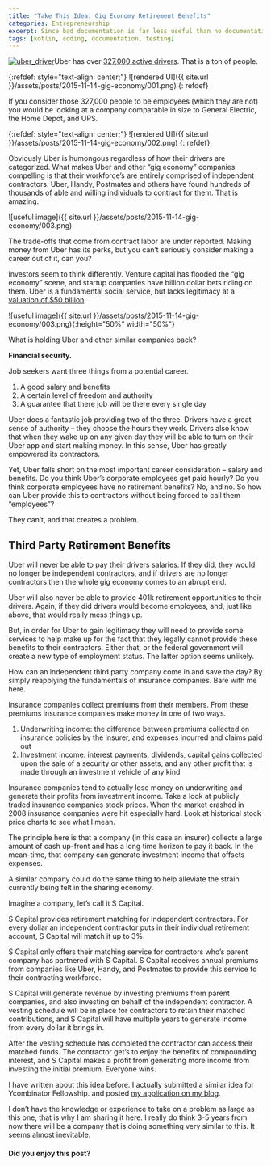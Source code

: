 ```yaml
---
title: "Take This Idea: Gig Economy Retirement Benefits"
categories: Entrepreneurship
excerpt: Since bad documentation is far less useful than no documentation at all, how do we make ourselves the path easier?
tags: [kotlin, coding, documentation, testing]
---
```

<div class="ttr_start">
</div>

[<img class="alignright size-medium wp-image-528" src="http://i2.wp.com/shefska.com/wp-content/uploads/2015/11/uber_driver-300x169.jpg?fit=300%2C169" alt="uber_driver" data-recalc-dims="1" />][1]Uber has over <a href="http://www.businessinsider.com/uber-doubles-its-drivers-in-2015-2015-10" target="_blank">327,000 active drivers</a>. That is a ton of people.

{:refdef: style="text-align: center;"}
![rendered UI]({{ site.url }}/assets/posts/2015-11-14-gig-economy/001.png)
{: refdef}

If you consider those 327,000 people to be employees (which they are not) you would be looking at a company comparable in size to General Electric, the Home Depot, and UPS.

{:refdef: style="text-align: center;"}
![rendered UI]({{ site.url }}/assets/posts/2015-11-14-gig-economy/002.png)
{: refdef}

Obviously Uber is humongous regardless of how their drivers are categorized. What makes Uber and other &#8220;gig economy&#8221; companies compelling is that their workforce&#8217;s are entirely comprised of independent contractors. Uber, Handy, Postmates and others have found hundreds of thousands of able and willing individuals to contract for them. That is amazing.

![useful image]({{ site.url }}/assets/posts/2015-11-14-gig-economy/003.png)

The trade-offs that come from contract labor are under reported. Making money from Uber has its perks, but you can&#8217;t seriously consider making a career out of it, can you?

Investors seem to think differently. Venture capital has flooded the &#8220;gig economy&#8221; scene, and startup companies have billion dollar bets riding on them. Uber is a fundamental social service, but lacks legitimacy at a <a href="http://www.wsj.com/articles/uber-valued-at-more-than-50-billion-1438367457?alg=y" target="_blank">valuation of $50 billion</a>.

![useful image]({{ site.url }}/assets/posts/2015-11-14-gig-economy/003.png){:height="50%" width="50%"}

What is holding Uber and other similar companies back?

**Financial security.**

Job seekers want three things from a potential career.

  1. A good salary and benefits
  2. A certain level of freedom and authority
  3. A guarantee that there job will be there every single day

Uber does a fantastic job providing two of the three. Drivers have a great sense of authority &#8211; they choose the hours they work. Drivers also know that when they wake up on any given day they will be able to turn on their Uber app and start making money. In this sense, Uber has greatly empowered its contractors.

Yet, Uber falls short on the most important career consideration &#8211; salary and benefits. Do you think Uber&#8217;s corporate employees get paid hourly? Do you think corporate employees have no retirement benefits? No, and no. So how can Uber provide this to contractors without being forced to call them &#8220;employees&#8221;?

They can&#8217;t, and that creates a problem.

## Third Party Retirement Benefits

Uber will never be able to pay their drivers salaries. If they did, they would no longer be independent contractors, and if drivers are no longer contractors then the whole gig economy comes to an abrupt end.

Uber will also never be able to provide 401k retirement opportunities to their drivers. Again, if they did drivers would become employees, and, just like above, that would really mess things up.

But, in order for Uber to gain legitimacy they will need to provide some services to help make up for the fact that they legally cannot provide these benefits to their contractors. Either that, or the federal government  will create a new type of employment status. The latter option seems unlikely.

How can an independent third party company come in and save the day? By simply reapplying the fundamentals of insurance companies. Bare with me here.

Insurance companies collect premiums from their members. From these premiums insurance companies make money in one of two ways.

  1. Underwriting income: the difference between premiums collected on insurance policies by the insurer, and expenses incurred and claims paid out
  2. Investment income: interest payments, dividends, capital gains collected upon the sale of a security or other assets, and any other profit that is made through an investment vehicle of any kind

Insurance companies tend to actually lose money on underwriting and generate their profits from investment income. Take a look at publicly traded insurance companies stock prices. When the market crashed in 2008 insurance companies were hit especially hard. Look at historical stock price charts to see what I mean.

The principle here is that a company (in this case an insurer) collects a large amount of cash up-front and has a long time horizon to pay it back. In the mean-time, that company can generate investment income that offsets expenses.

A similar company could do the same thing to help alleviate the strain currently being felt in the sharing economy.

Imagine a company, let&#8217;s call it S Capital.

S Capital provides retirement matching for independent contractors. For every dollar an independent contractor puts in their individual retirement account, S Capital will match it up to 3%.

S Capital only offers their matching service for contractors who&#8217;s parent company has partnered with S Capital. S Capital receives annual premiums from companies like Uber, Handy, and Postmates to provide this service to their contracting workforce.

S Capital will generate revenue by investing premiums from parent companies, and also investing on behalf of the independent contractor. A vesting schedule will be in place for contractors to retain their matched contributions, and S Capital will have multiple years to generate income from every dollar it brings in.

After the vesting schedule has completed the contractor can access their matched funds. The contractor get&#8217;s to enjoy the benefits of compounding interest, and S Capital makes a profit from generating more income from investing the initial premium. Everyone wins.

I have written about this idea before. I actually submitted a similar idea for Ycombinator Fellowship. and posted <a href="http://shefska.com/yc-fellowship-application-future-employee-benefits/" target="_blank">my application on my blog</a>.

I don&#8217;t have the knowledge or experience to take on a problem as large as this one, that is why I am sharing it here. I really do think 3-5 years from now there will be a company that is doing something very similar to this. It seems almost inevitable.

<div class="emailboxPost">
  <div class="emailboxformPost">
    <h4>
      Did you enjoy this post?
    </h4>
  </div>
</div>

<div class="ttr_end">
</div>

 [1]: http://i1.wp.com/shefska.com/wp-content/uploads/2015/11/uber_driver.jpg
